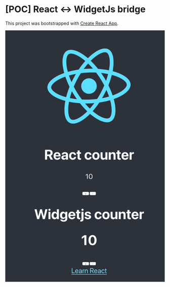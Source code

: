# [POC] React <-> WidgetJs bridge

This project was bootstrapped with [Create React App](https://github.com/facebook/create-react-app).

![React to WidgetJS](./assets/react-to-widgetjs.gif)
